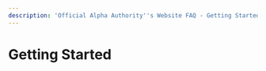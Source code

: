 ```yaml
---
description: 'Official Alpha Authority''s Website FAQ - Getting Started - Currently [V0.0.5]'
---
```


# Getting Started







